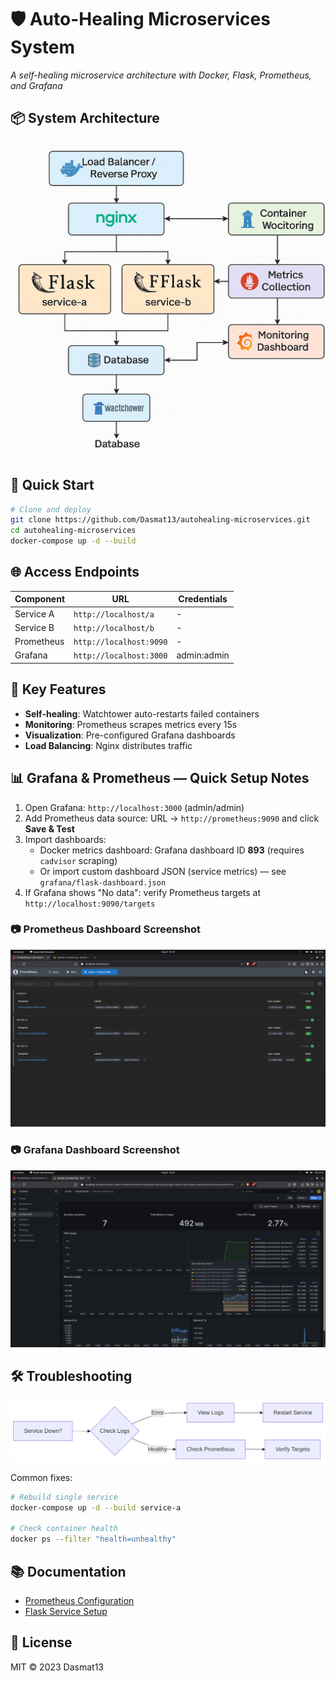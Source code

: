 # 🛡️ Auto-Healing Microservices System
_A self-healing microservice architecture with Docker, Flask, Prometheus, and Grafana_

## 📦 System Architecture
![System Architecture Diagram](architecture-diagram.png)

## 🚀 Quick Start
```bash
# Clone and deploy
git clone https://github.com/Dasmat13/autohealing-microservices.git
cd autohealing-microservices
docker-compose up -d --build
```

## 🌐 Access Endpoints
| Component   | URL                          | Credentials |
|-------------|------------------------------|-------------|
| Service A   | `http://localhost/a`          | -           |
| Service B   | `http://localhost/b`          | -           |
| Prometheus  | `http://localhost:9090`       | -           |
| Grafana     | `http://localhost:3000`       | admin:admin |

## 🔧 Key Features
- **Self-healing**: Watchtower auto-restarts failed containers
- **Monitoring**: Prometheus scrapes metrics every 15s
- **Visualization**: Pre-configured Grafana dashboards
- **Load Balancing**: Nginx distributes traffic

## 📊 Grafana & Prometheus — Quick Setup Notes
1. Open Grafana: `http://localhost:3000` (admin/admin)
2. Add Prometheus data source: URL → `http://prometheus:9090` and click **Save & Test**
3. Import dashboards:
   - Docker metrics dashboard: Grafana dashboard ID **893** (requires `cadvisor` scraping)
   - Or import custom dashboard JSON (service metrics) — see `grafana/flask-dashboard.json`
4. If Grafana shows "No data": verify Prometheus targets at `http://localhost:9090/targets`

### 📷 Prometheus Dashboard Screenshot
![Prometheus Dashboard Screenshot](prometheus-dashboard.png)

### 📷 Grafana Dashboard Screenshot
![Grafana Dashboard Screenshot](grafana-dashboard.png)

## 🛠️ Troubleshooting
![Troubleshooting Flowchart](trouble.png)

Common fixes:
```bash
# Rebuild single service
docker-compose up -d --build service-a

# Check container health
docker ps --filter "health=unhealthy"
```

## 📚 Documentation
- [Prometheus Configuration](./prometheus/README.md)
- [Flask Service Setup](./service-a/README.md)

## 📜 License
MIT © 2023 Dasmat13